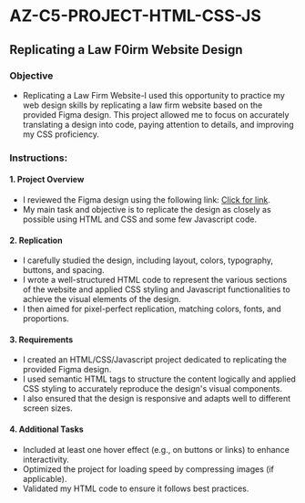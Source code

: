 # AZ-C5-PROJECT-HTML-CSS-JS

## Replicating a Law F0irm Website Design

### Objective

* Replicating a Law Firm Website-I used this opportunity to practice my web design skills by replicating a law firm website based on the provided Figma design. This project allowed me to focus on accurately translating a design into code, paying attention to details, and improving my CSS proficiency.

### Instructions:

#### 1. Project Overview

* I reviewed the Figma design using the following link: [Click for link](https://www.figma.com/file/QUreEf9IO2uhYH5ZKyAh0y/Law-firm-site?type=design&node-id=0-1&mode=design&t=zLcGAO8wFUNjAfN9-0).
* My main task and objective is to replicate the design as closely as possible using HTML and CSS and some few Javascript code.

#### 2. Replication

* I carefully studied the design, including layout, colors, typography, buttons, and spacing.
* I wrote a well-structured HTML code to represent the various sections of the website and applied CSS styling and Javascript functionalities to achieve the visual elements of the design.
* I then aimed for pixel-perfect replication, matching colors, fonts, and proportions.

#### 3. Requirements

* I created an HTML/CSS/Javascript project dedicated to replicating the provided Figma design.
* I used semantic HTML tags to structure the content logically and applied CSS styling to accurately reproduce the design's visual components.
* I also ensured that the design is responsive and adapts well to different screen sizes.

#### 4. Additional Tasks

* Included at least one hover effect (e.g., on buttons or links) to enhance interactivity.
* Optimized the project for loading speed by compressing images (if applicable).
* Validated my HTML code to ensure it follows best practices.
